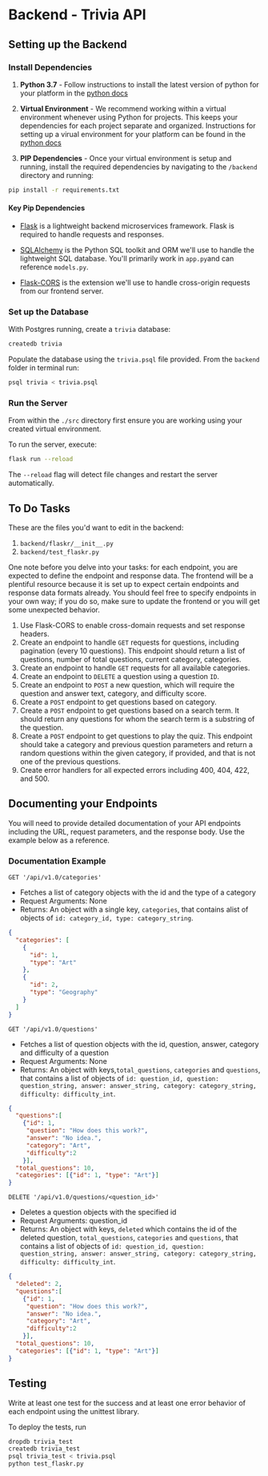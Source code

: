 # Backend - Trivia API

## Setting up the Backend

### Install Dependencies

1. **Python 3.7** - Follow instructions to install the latest version of python for your platform in the [python docs](https://docs.python.org/3/using/unix.html#getting-and-installing-the-latest-version-of-python)

2. **Virtual Environment** - We recommend working within a virtual environment whenever using Python for projects. This keeps your dependencies for each project separate and organized. Instructions for setting up a virual environment for your platform can be found in the [python docs](https://packaging.python.org/guides/installing-using-pip-and-virtual-environments/)

3. **PIP Dependencies** - Once your virtual environment is setup and running, install the required dependencies by navigating to the `/backend` directory and running:

```bash
pip install -r requirements.txt
```

#### Key Pip Dependencies

- [Flask](http://flask.pocoo.org/) is a lightweight backend microservices framework. Flask is required to handle requests and responses.

- [SQLAlchemy](https://www.sqlalchemy.org/) is the Python SQL toolkit and ORM we'll use to handle the lightweight SQL database. You'll primarily work in `app.py`and can reference `models.py`.

- [Flask-CORS](https://flask-cors.readthedocs.io/en/latest/#) is the extension we'll use to handle cross-origin requests from our frontend server.

### Set up the Database

With Postgres running, create a `trivia` database:

```bash
createdb trivia
```

Populate the database using the `trivia.psql` file provided. From the `backend` folder in terminal run:

```bash
psql trivia < trivia.psql
```

### Run the Server

From within the `./src` directory first ensure you are working using your created virtual environment.

To run the server, execute:

```bash
flask run --reload
```

The `--reload` flag will detect file changes and restart the server automatically.

## To Do Tasks

These are the files you'd want to edit in the backend:

1. `backend/flaskr/__init__.py`
2. `backend/test_flaskr.py`

One note before you delve into your tasks: for each endpoint, you are expected to define the endpoint and response data. The frontend will be a plentiful resource because it is set up to expect certain endpoints and response data formats already. You should feel free to specify endpoints in your own way; if you do so, make sure to update the frontend or you will get some unexpected behavior.

1. Use Flask-CORS to enable cross-domain requests and set response headers.
2. Create an endpoint to handle `GET` requests for questions, including pagination (every 10 questions). This endpoint should return a list of questions, number of total questions, current category, categories.
3. Create an endpoint to handle `GET` requests for all available categories.
4. Create an endpoint to `DELETE` a question using a question `ID`.
5. Create an endpoint to `POST` a new question, which will require the question and answer text, category, and difficulty score.
6. Create a `POST` endpoint to get questions based on category.
7. Create a `POST` endpoint to get questions based on a search term. It should return any questions for whom the search term is a substring of the question.
8. Create a `POST` endpoint to get questions to play the quiz. This endpoint should take a category and previous question parameters and return a random questions within the given category, if provided, and that is not one of the previous questions.
9. Create error handlers for all expected errors including 400, 404, 422, and 500.

## Documenting your Endpoints

You will need to provide detailed documentation of your API endpoints including the URL, request parameters, and the response body. Use the example below as a reference.

### Documentation Example

`GET '/api/v1.0/categories'`

- Fetches a list of category objects with the id and the type of a category
- Request Arguments: None
- Returns: An object with a single key, `categories`, that contains alist of objects of `id: category_id, type: category_string`.

```json
{
  "categories": [
    {
      "id": 1,
      "type": "Art"
    },
    {
      "id": 2,
      "type": "Geography"
    }
  ]
}
```

`GET '/api/v1.0/questions'`

- Fetches a list of question objects with the id, question, answer, category and difficulty of a question
- Request Arguments: None
- Returns: An object with keys,`total_questions`, `categories` and `questions`, that contains a list of objects of `id: question_id, question: question_string, answer: answer_string, category: category_string, difficulty: difficulty_int`.

```json
{
  "questions":[
    {"id": 1,
     "question": "How does this work?",
     "answer": "No idea.",
     "category": "Art",
     "difficulty":2
    }],
  "total_questions": 10,
  "categories": [{"id": 1, "type": "Art"}]
}
```

`DELETE '/api/v1.0/questions/<question_id>'`

- Deletes a question objects with the specified id
- Request Arguments: question_id
- Returns: An object with keys, `deleted` which contains the id of the deleted question, `total_questions`, `categories` and `questions`, that contains a list of objects of `id: question_id, question: question_string, answer: answer_string, category: category_string, difficulty: difficulty_int`.

```json
{
  "deleted": 2,
  "questions":[
    {"id": 1,
     "question": "How does this work?",
     "answer": "No idea.",
     "category": "Art",
     "difficulty":2
    }],
  "total_questions": 10,
  "categories": [{"id": 1, "type": "Art"}]
}
```


## Testing

Write at least one test for the success and at least one error behavior of each endpoint using the unittest library.

To deploy the tests, run

```bash
dropdb trivia_test
createdb trivia_test
psql trivia_test < trivia.psql
python test_flaskr.py
```
